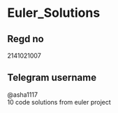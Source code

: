 # Euler_Solutions
 ## Regd no   
 2141021007  
## Telegram username  
@asha1117  
10 code solutions from euler project
